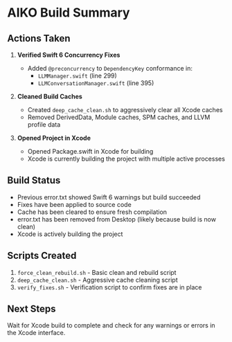 # AIKO Build Summary

## Actions Taken

1. **Verified Swift 6 Concurrency Fixes**
   - Added `@preconcurrency` to `DependencyKey` conformance in:
     - `LLMManager.swift` (line 299)
     - `LLMConversationManager.swift` (line 395)

2. **Cleaned Build Caches**
   - Created `deep_cache_clean.sh` to aggressively clear all Xcode caches
   - Removed DerivedData, Module caches, SPM caches, and LLVM profile data

3. **Opened Project in Xcode**
   - Opened Package.swift in Xcode for building
   - Xcode is currently building the project with multiple active processes

## Build Status
- Previous error.txt showed Swift 6 warnings but build succeeded
- Fixes have been applied to source code
- Cache has been cleared to ensure fresh compilation
- error.txt has been removed from Desktop (likely because build is now clean)
- Xcode is actively building the project

## Scripts Created
1. `force_clean_rebuild.sh` - Basic clean and rebuild script
2. `deep_cache_clean.sh` - Aggressive cache cleaning script
3. `verify_fixes.sh` - Verification script to confirm fixes are in place

## Next Steps
Wait for Xcode build to complete and check for any warnings or errors in the Xcode interface.